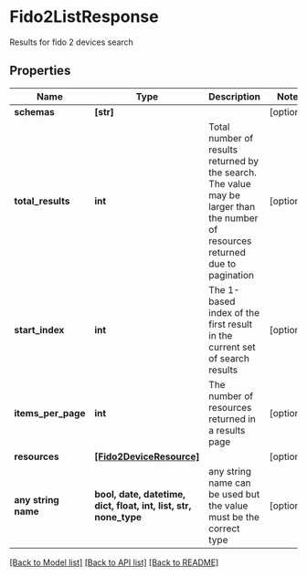 # Fido2ListResponse

Results for fido 2 devices search

## Properties
Name | Type | Description | Notes
------------ | ------------- | ------------- | -------------
**schemas** | **[str]** |  | [optional] 
**total_results** | **int** | Total number of results returned by the search. The value may be larger than the number of resources returned due to pagination | [optional] 
**start_index** | **int** | The 1-based index of the first result in the current set of search results | [optional] 
**items_per_page** | **int** | The number of resources returned in a results page | [optional] 
**resources** | [**[Fido2DeviceResource]**](Fido2DeviceResource.md) |  | [optional] 
**any string name** | **bool, date, datetime, dict, float, int, list, str, none_type** | any string name can be used but the value must be the correct type | [optional]

[[Back to Model list]](../README.md#documentation-for-models) [[Back to API list]](../README.md#documentation-for-api-endpoints) [[Back to README]](../README.md)


